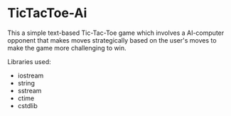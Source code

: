 # TicTacToe-Ai

This a simple text-based Tic-Tac-Toe game which involves a AI-computer opponent that makes moves strategically based on the user's moves to make the game more challenging to win. 

Libraries used: 
* iostream
* string
* sstream
* ctime
* cstdlib
